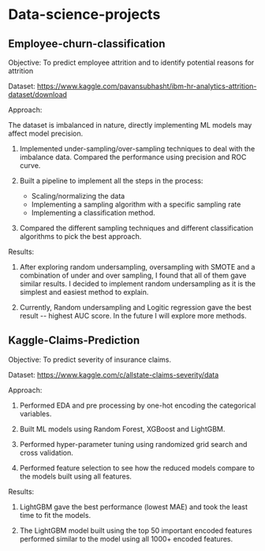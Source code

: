 # Data-science-projects

## Employee-churn-classification

Objective: To predict employee attrition and to identify potential reasons for attrition

Dataset: https://www.kaggle.com/pavansubhasht/ibm-hr-analytics-attrition-dataset/download

Approach:

The dataset is imbalanced in nature, directly implementing ML models may affect model precision.

1. Implemented under-sampling/over-sampling techniques to deal with the imbalance data. Compared the performance using precision and ROC curve.

2. Built a pipeline to implement all the steps in the process:
   -  Scaling/normalizing the data 
   -  Implementing a sampling algorithm with a specific sampling rate
   -  Implementing a classification method.

3. Compared the different sampling techniques and different classification algorithms to pick the best approach. 

Results:  

1. After exploring random undersampling, oversampling with SMOTE and a combination of under and over sampling, I found that all of them gave similar results. 
    I decided to implement random undersampling as it is the simplest and easiest method to explain. 

2. Currently, Random undersampling and Logitic regression gave the best result -- highest AUC score. In the future I will explore more methods. 


## Kaggle-Claims-Prediction 

Objective: To predict severity of insurance claims.

Dataset: https://www.kaggle.com/c/allstate-claims-severity/data

Approach:

1. Performed EDA and pre processing by one-hot encoding the categorical variables. 

2. Built ML models using Random Forest, XGBoost and LightGBM. 

3. Performed hyper-parameter tuning using randomized grid search and cross validation. 

4. Performed feature selection to see how the reduced models compare to the models built using all features. 

Results: 

1. LightGBM gave the best performance (lowest MAE) and took the least time to fit the models. 

2. The LightGBM model built using the top 50 important encoded features performed similar to the model using all 1000+ encoded features.   
